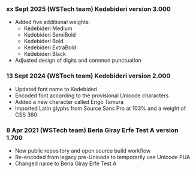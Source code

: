 
### xx Sept 2025 (WSTech team) Kedebideri version 3.000

  - Added five additional weights:
     - Kedebideri Medium
     - Kedebideri SemiBold
     - Kedebideri Bold
     - Kedebideri ExtraBold
     - Kedebideri Black
  - Adjusted design of digits and common punctuation

### 13 Sept 2024 (WSTech team) Kedebideri version 2.000

- Updated font name to Kedebideri
- Encoded font according to the provisional Unicode characters
- Added a new character called Erigo Tamura
- Imported Latin glyphs from Source Sans Pro at 103% and a weight of CSS 360

### 8 Apr 2021 (WSTech team) Beria Giray Erfe Test A version 1.700

- New public repository and open source build workflow
- Re-encoded from legacy pre-Unicode to temporarily use Unicode PUA
- Changed name to Beria Giray Erfe Test A
